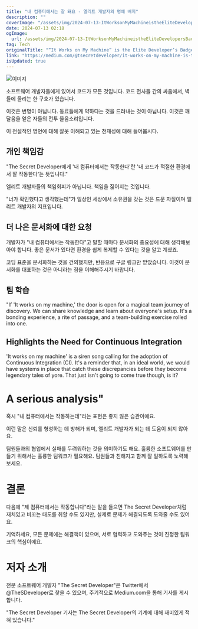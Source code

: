 ```yaml
---
title: "내 컴퓨터에서는 잘 돼요 - 엘리트 개발자의 명예 배지"
description: ""
coverImage: "/assets/img/2024-07-13-ItWorksonMyMachineistheEliteDevelopersBadgeofHonor_0.png"
date: 2024-07-13 02:18
ogImage: 
  url: /assets/img/2024-07-13-ItWorksonMyMachineistheEliteDevelopersBadgeofHonor_0.png
tag: Tech
originalTitle: "“It Works on My Machine” is the Elite Developer’s Badge of Honor"
link: "https://medium.com/@tsecretdeveloper/it-works-on-my-machine-is-the-elite-developers-badge-of-honor-19b73a3c5ae3"
isUpdated: true
---
```






![이미지](/assets/img/2024-07-13-ItWorksonMyMachineistheEliteDevelopersBadgeofHonor_0.png)

소프트웨어 개발자들에게 있어서 코드가 모든 것입니다. 코드 전사들 간의 싸움에서, 벽들에 울리는 한 구호가 있습니다.

이것은 변명이 아닙니다. 동료들에게 약하다는 것을 드러내는 것이 아닙니다. 이것은 깨달음을 얻은 자들의 전투 울음소리입니다.

이 전설적인 명언에 대해 잘못 이해되고 있는 천재성에 대해 들어봅시다.

<div class="content-ad"></div>

## 개인 책임감  

"The Secret Developer에게 '내 컴퓨터에서는 작동한다'란 '내 코드가 적절한 환경에서 잘 작동한다'는 뜻입니다."  

엘리트 개발자들의 책임회피가 아닙니다. 책임을 짊어지는 것입니다.  

"너가 확인했다고 생각했는데"가 일상인 세상에서 소유권을 갖는 것은 드문 자질이며 엘리트 개발자의 지표입니다.

<div class="content-ad"></div>

## 더 나은 문서화에 대한 요청

개발자가 "내 컴퓨터에서는 작동한다"고 말할 때마다 문서화의 중요성에 대해 생각해보아야 합니다. 좋은 문서가 있다면 환경을 쉽게 복제할 수 있다는 것을 알고 계셨죠.

코딩 표준을 문서화하는 것을 건의했지만, 반응으로 구글 링크만 받았습니다. 이것이 문서화를 대표하는 것은 아니라는 점을 이해해주시기 바랍니다.

## 팀 학습

<div class="content-ad"></div>

"If 'It works on my machine,' the door is open for a magical team journey of discovery. We can share knowledge and learn about everyone's setup. It's a bonding experience, a rite of passage, and a team-building exercise rolled into one.

## Highlights the Need for Continuous Integration

'It works on my machine' is a siren song calling for the adoption of Continuous Integration (CI). It's a reminder that, in an ideal world, we would have systems in place that catch these discrepancies before they become legendary tales of yore. That just isn't going to come true though, is it?

# A serious analysis"

<div class="content-ad"></div>

혹시 "내 컴퓨터에서는 작동하는데"라는 표현은 좋지 않은 습관이에요.

이런 말은 신뢰를 형성하는 데 방해가 되며, 엘리트 개발자가 되는 데 도움이 되지 않아요.

팀원들과의 협업에서 실패를 두려워하는 것을 의미하기도 해요. 훌륭한 소프트웨어를 만들기 위해서는 훌륭한 팀워크가 필요해요. 팀원들과 친해지고 함께 잘 일하도록 노력해보세요.

# 결론

<div class="content-ad"></div>

다음에 "제 컴퓨터에서는 작동합니다"라는 말을 들으면 The Secret Developer처럼 재치있고 비꼬는 태도를 취할 수도 있지만, 실제로 문제가 해결되도록 도와줄 수도 있어요. 

기억하세요, 모든 문제에는 해결책이 있으며, 서로 협력하고 도와주는 것이 진정한 팀워크의 핵심이에요.

# 저자 소개

전문 소프트웨어 개발자 "The Secret Developer"은 Twitter에서 @TheSDeveloper로 찾을 수 있으며, 주기적으로 Medium.com을 통해 기사를 게시합니다.

<div class="content-ad"></div>

"The Secret Developer 기사는 The Secret Developer의 기계에 대해 재미있게 적혀 있습니다."